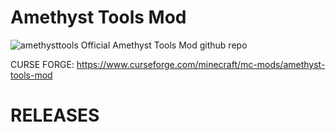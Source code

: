 # Amethyst Tools Mod
![amethysttools](https://user-images.githubusercontent.com/34419087/150676654-6df87aed-118f-4a08-8510-f122700a1896.png)
Official Amethyst Tools Mod github repo

CURSE FORGE:
https://www.curseforge.com/minecraft/mc-mods/amethyst-tools-mod
# RELEASES

